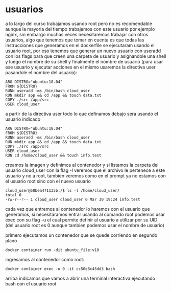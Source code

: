 # usuarios

a lo largo del curso trabajamos usando root pero no es recomendable aunque la mayoria del tiempo trabajemos con este usuario por ejemplo nginx, sin embargo muchas veces necesitaremos trabajar con otros usuarios, algo que tenemos que tomar en cuenta es que todas las instrucciones que generamos en el dockerfile se ejecutaram usando el usuario root, por eso tenemos que generar un nuevo usuario con useradd con los flags para que creen una carpeta de usuario y asignandole una shell y luego el nombre de su shell y finalmente el nombre de usuario (para usar ese usuario y ejecutar acciones en el mismo usaremos la directiva user pasandole el nombre del usuario):

```
ARG DISTRO="ubuntu:18.04"
FROM ${DISTRO}
RUNN useradd -ms /bin/bash cloud_user
RUN mkdir app && cd /app && touch data.txt
COPY ./src /app/src
USER cloud_user
```

a partir de la directiva user todo lo que definamos debajo sera usando el usuario indicado

```
ARG DISTRO="ubuntu:18.04"
FROM ${DISTRO}
RUNN useradd -ms /bin/bash cloud_user
RUN mkdir app && cd /app && touch data.txt
COPY ./src /app/src
USER cloud_user
RUN cd /home/cloud_user && touch info.test
```

creamos la imagen y definimos al contenedor y si listamos la carpeta del usuario cloud_user con la flag -l veremos que el archivo le pertenece a este usuario y no a root, tambien veremos como en el prompt ya no estamos con el usuario root sino con el nuevo usuario

```
cloud_user@50bea471135b:/$ ls -l /home/cloud_user/
total 0
-rw-r--r-- 1 cloud_user cloud_user 0 Mar 30 19:24 info.test
```

cada vez que entremos al contenedor lo haremos con el usuario que generamos, si necesitaramos entrar usando al comando root podemos usar exec con su flag -u el cual permite definir al usuario a utilizar por su UID (del usuario root es 0 aunque tambien podemos usar el nombre de usuario)

primero ejecutamos un contenedor que se quede corriendo en segundo plano

```
docker container run -dit ubuntu_file:v10
```

ingresamos al contenedor como root:

```
docker container exec -u 0 -it cc50e8c45dd3 bash
```

arriba indicamos que vamos a abrir una terminal interactiva ejecutando bash con el usuario root
